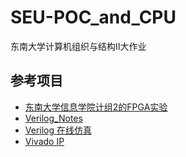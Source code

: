 # SEU-POC_and_CPU
东南大学计算机组织与结构Ⅱ大作业

## 参考项目

* [东南大学信息学院计组2的FPGA实验](https://github.com/Quzard/COA2_FPGA)
* [Verilog_Notes](https://github.com/Sciroccogti/FPGA_Metro_Ticketing/blob/master/Verilog_Notes.md)
* [Verilog 在线仿真](https://hdlbits.01xz.net/wiki/Iverilog)
* [Vivado IP](https://blog.csdn.net/weixin_41967965/article/details/82862124)